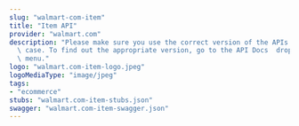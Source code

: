 ```yaml
---
slug: "walmart-com-item"
title: "Item API"
provider: "walmart.com"
description: "Please make sure you use the correct version of the APIs for your use\
  \ case. To find out the appropriate version, go to the API Docs  drop down on the\
  \ menu."
logo: "walmart.com-item-logo.jpeg"
logoMediaType: "image/jpeg"
tags:
- "ecommerce"
stubs: "walmart.com-item-stubs.json"
swagger: "walmart.com-item-swagger.json"
---
```

